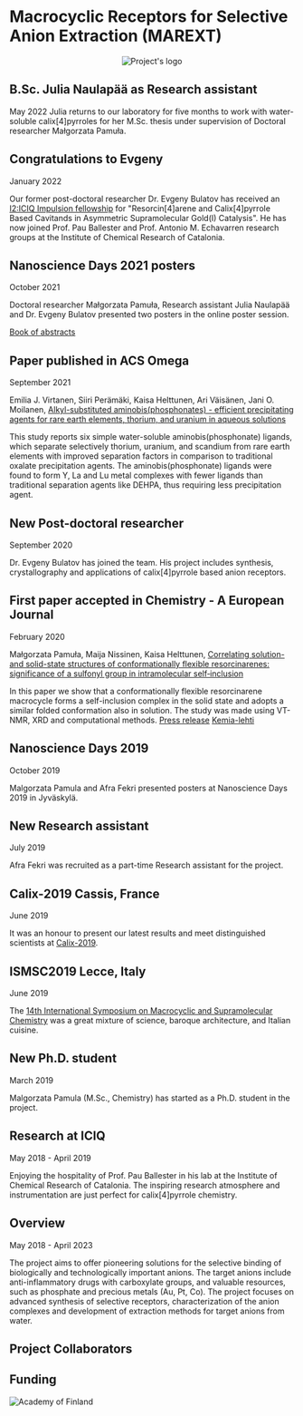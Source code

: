 # Macrocyclic Receptors for Selective Anion Extraction (MAREXT)

<p style="text-align:center">
    <img :src="$withBase('/logo.png')" alt="Project's logo">
</p>

## B.Sc. Julia Naulapää as Research assistant
<Calendar/> May 2022
Julia returns to our laboratory for five months to work with water-soluble calix[4]pyrroles for her M.Sc. thesis under supervision of Doctoral researcher Małgorzata Pamuła.

<Portrait src="Julia-Naulapaa-portrait2022.jpg" alt="Portrait of Julia Naulapää"/>

## Congratulations to Evgeny
<Calendar/> January 2022

Our former post-doctoral researcher Dr. Evgeny Bulatov has received an [I2:ICIQ Impulsion fellowship](http://iciq-impulsion.eu/impulsions-3th-call-fellowships-awarded/) for "Resorcin[4]arene and Calix[4]pyrrole Based Cavitands in Asymmetric Supramolecular Gold(I) Catalysis". He has now joined Prof. Pau Ballester and Prof. Antonio M. Echavarren research groups at the Institute of Chemical Research of Catalonia.

## Nanoscience Days 2021 posters
<Calendar/> October 2021

Doctoral researcher Małgorzata Pamuła, Research assistant Julia Naulapää and Dr. Evgeny Bulatov presented two posters in the online poster session.

<Portrait src="poster-NSDays2021-JN.png" alt="Picture from abstract by J. Naulapää"/>

[Book of abstracts](https://www.jyu.fi/science/en/nanoscience-center/nanoscience-days/program/nsd2021-abstract-book-1.pdf)


## Paper published in ACS Omega
<Calendar/> September 2021

Emilia J. Virtanen, Siiri Perämäki, Kaisa Helttunen, Ari Väisänen, Jani O. Moilanen, [Alkyl-substituted aminobis(phosphonates) - efficient precipitating agents for rare earth elements, thorium, and uranium in aqueous solutions](https://doi.org/10.1021/acsomega.1c02982)

<Portrait src="18.gif" alt="ACS Omega 2021"/>

This study reports six simple water-soluble aminobis(phosphonate) ligands, which separate selectively thorium, uranium, and scandium from rare earth elements with improved separation factors in comparison to traditional oxalate precipitation agents. The aminobis(phosphonate) ligands were found to form Y, La and Lu metal complexes with fewer ligands than traditional separation agents like DEHPA, thus requiring less precipitation agent.

## New Post-doctoral researcher

<Calendar/> September 2020

Dr. Evgeny Bulatov has joined the team. His project includes synthesis, crystallography and applications of calix[4]pyrrole based anion receptors.

<Portrait src="Evgeny-Bulatov.jpg" alt="Portrait of Evgeny Bulatov" />

## First paper accepted in Chemistry - A European Journal

<Calendar/> February 2020

Małgorzata Pamuła, Maija Nissinen, Kaisa Helttunen, [Correlating solution- and solid-state structures of conformationally flexible resorcinarenes: significance of a sulfonyl group in intramolecular self‐inclusion](https://doi.org/10.1002/chem.201905211)

<Portrait src="17.png" alt="Chem. Eur. J. 2020" />

In this paper we show that a conformationally flexible resorcinarene macrocycle forms a self-inclusion complex in the solid state and adopts a similar folded conformation also in solution. The study was made using VT-NMR, XRD and computational methods.
[Press release](https://www.jyu.fi/en/current/archive/2020/06/chemists-from-jyvaskyla-made-flexible-molecular-cups-can-be-filled-with-toluene) [Kemia-lehti](https://www.kemia-lehti.fi/molekyyleista-syntyi-joustavia-kuppeja/)


## Nanoscience Days 2019

<Calendar/> October 2019

Malgorzata Pamula and Afra Fekri presented posters at Nanoscience Days 2019 in Jyväskylä.

<Portrait src="NSDays-2019-2-crop.jpg" alt="Afra's poster at Nanoscience Days" />


## New Research assistant

<Calendar/> July 2019

Afra Fekri was recruited as a part-time Research assistant for the project.

<Portrait src="Afra-Fekri.jpg" alt="Portrait of Afra Fekri" />


## Calix-2019 Cassis, France

<Calendar/> June 2019

It was an honour to present our latest results and meet distinguished scientists at [Calix-2019](http://www.cinam.univ-mrs.fr/calix2019/index.php?page=Accueil).

<Portrait src="poster-Calix2019.jpg" alt="Poster at Calix-2019" />

## ISMSC2019 Lecce, Italy

<Calendar/> June 2019

The [14th International Symposium on Macrocyclic and Supramolecular Chemistry](https://ismsc2019.eu/#) was a great mixture of science, baroque architecture, and Italian cuisine.

<Portrait src="poster-ISMSC.jpg" alt="Poster at ISMSC" />

## New Ph.D. student

<Calendar/> March 2019

Malgorzata Pamula (M.Sc., Chemistry) has started as a Ph.D. student in the project.

<Portrait src="MPamula.jpg" alt="Portrait of Malgorzata Pamula" />

## Research at ICIQ

<Calendar/> May 2018 - April 2019

Enjoying the hospitality of Prof. Pau Ballester in his lab at the Institute of Chemical Research of Catalonia. The inspiring research atmosphere and instrumentation are just perfect for calix[4]pyrrole chemistry. 

<Portrait src="KHelttunen.jpg" alt="Portrait at ICIQ" />

## Overview

<Calendar/> May 2018 - April 2023

The project aims to offer pioneering solutions for the selective binding of biologically and technologically important anions. The target anions include anti-inflammatory drugs with carboxylate groups, and valuable resources, such as phosphate and precious metals (Au, Pt, Co). The project focuses on advanced synthesis of selective receptors, characterization of the anion complexes and development of extraction methods for target anions from water.

## Project Collaborators

  <Item
      src="../logo/iciq.png"
      alt="ICIQ"
      href="https://group.ballester.me"
      header="Prof. Pablo Ballester"
      text="ICREA research professor at the Institute of Chemical Research of Catalonia, ICIQ"
  />
  <Item
      src="../logo/gu.gif"
      alt="University of Gothenburg"
      href="http://cmb.gu.se/english/about_us/staff?languageId=100001&userId=xbjohq"
      header="Prof. Johan Bergenholtz"
      text="University of Gothenburg"
  />

## Funding

<p style="width:300px">
    <img :src="$withBase('/logo/aka.png')" alt="Academy of Finland">
</p>

